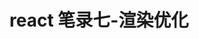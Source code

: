 <!--
 * @Author: qs
 * @Date: 2025-01-17 11:22:46
 * @LastEditTime: 2025-01-17 11:22:50
 * @LastEditors: qs
 * @Description: -
 * @FilePath: /coderPanz.github.io/docs/react笔录七.md
 *
-->

# react 笔录七-渲染优化

